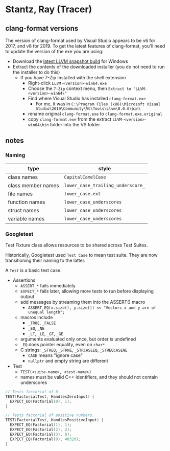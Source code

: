 # Stantz, Ray (Tracer)

## clang-format versions

The version of clang-format used by Visual Studio appears to be v6 for 2017, and v8 for 2019. To get the latest features of clang-format, you'll need to update the version of the exe you are using:

- Download the [latest LLVM snapshot build](https://llvm.org/builds/) for Windows
- Extract the contents of the downloaded installer (you do not need to run the installer to do this)
  - If you have 7-Zip installed with the shell extension
    - Right-click `LLVM-<version>-win64.exe`
    - Choose the `7-Zip` context menu, then `Extract to "LLVM-<version>-win64\"`
    - Find where Visual Studio has installed `clang-format.exe`
      - For me, it was in `C:\Program Files (x86)\Microsoft Visual Studio\2019\Community\VC\Tools\Llvm\8.0.0\bin\`
    - rename original `clang-format.exe` to `clang-format.exe.original`
    - copy `clang-format.exe` from the extract `LLVM-<version>-win64\bin` folder into the VS folder

## notes

### Naming

type | style
--- | ---
class names | `CapitalCamelCase`
class member names | `lower_case_trailing_underscore_`
file names | `lower_case.ext`
function names | `lower_case_underscores`
struct names | `lower_case_underscores`
variable names | `lower_case_underscores`

### Googletest

Test Fixture class allows resources to be shared across Test Suites.

Historically, Googletest used `Test Case` to mean test suite. They are now transitioning their naming to the latter.

A `Test` is a basic test case.

- Assertions
  - `ASSERT_*` fails immediately
  - `EXPECT_*` fails later, allowing more tests to run before displaying output
  - add messages by streaming them into the ASSERT() macro
    - `ASSERT_EQ(x.size(), y.size()) << "Vectors x and y are of unequal length";`
  - macros include
    - `_TRUE`, `_FALSE`
    - `_EQ`, `_NE`
    - `_LT`, `_LE`, `_GT`, `_GE`
  - arguments evaluated only once, but order is undefined
  - `_EQ` does pointer equality, even on `char*`
  - C strings: `_STREQ`, `_STRNE`, `_STRCASEEQ`, `_STREQCASENE`
    - `CASE` means "ignore case"
    - `nullptr` and empty string are different
- Test
  - `TEST(<suite-name>, <test-name>)`
  - names must be valid C++ identifiers, and they should not contain underscores

```c
// Tests factorial of 0.
TEST(FactorialTest, HandlesZeroInput) {
  EXPECT_EQ(Factorial(0), 1);
}

// Tests factorial of positive numbers.
TEST(FactorialTest, HandlesPositiveInput) {
  EXPECT_EQ(Factorial(1), 1);
  EXPECT_EQ(Factorial(2), 2);
  EXPECT_EQ(Factorial(3), 6);
  EXPECT_EQ(Factorial(8), 40320);
}
```
